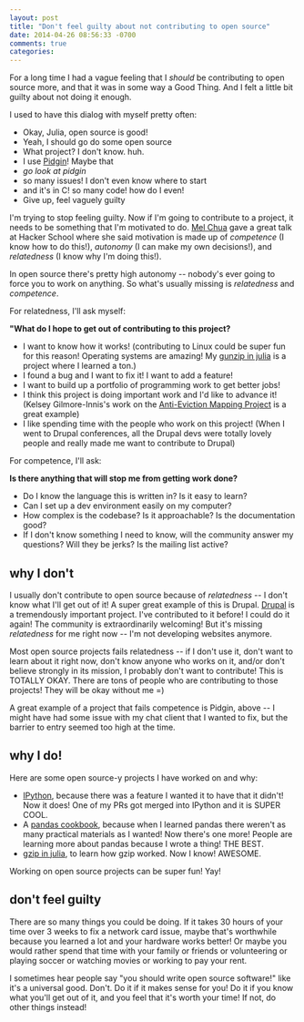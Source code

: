 ```yaml
---
layout: post
title: "Don't feel guilty about not contributing to open source"
date: 2014-04-26 08:56:33 -0700
comments: true
categories: 
---
```

For a long time I had a vague feeling that I *should* be contributing
to open source more, and that it was in some way a Good Thing. And I
felt a little bit guilty about not doing it enough.

I used to have this dialog with myself pretty often:

* Okay, Julia, open source is good!
* Yeah, I should go do some open source
* What project? I don't know. huh.
* I use [Pidgin](https://www.pidgin.im/)! Maybe that
* *go look at pidgin*
* so many issues! I don't even know where to start
* and it's in C! so many code! how do I even!
* Give up, feel vaguely guilty

<!-- more -->

I'm trying to stop feeling guilty. Now if I'm going to contribute to a
project, it needs to be something that I'm motivated to do.
[Mel Chua](http://blog.melchua.com/) gave a great talk at Hacker
School where she said motivation is made up of *competence* (I know
how to do this!), *autonomy* (I can make my own decisions!), and
*relatedness* (I know why I'm doing this!).

In open source there's pretty high autonomy -- nobody's ever going to
force you to work on anything. So what's usually missing is
*relatedness* and *competence*.

For relatedness, I'll ask myself:


**"What do I hope to get out of contributing to this project?**

* I want to know how it works! (contributing to Linux could be super
  fun for this reason! Operating systems are amazing! My
  [gunzip in julia](https://github.com/jvns/gzip.jl) is a project
  where I learned a ton.)
* I found a bug and I want to fix it! I want to add a feature!
* I want to build up a portfolio of programming work to get better
  jobs!
* I think this project is doing important work and I'd like to advance
  it! (Kelsey Gilmore-Innis's work on the
  [Anti-Eviction Mapping Project](http://antievictionmappingproject.net/)
  is a great example)
* I like spending time with the people who work on this project! (When
  I went to Drupal conferences, all the Drupal devs were totally
  lovely people and really made me want to contribute to Drupal)

For competence, I'll ask:

**Is there anything that will stop me from getting work done?**

* Do I know the language this is written in? Is it easy to learn?
* Can I set up a dev environment easily on my computer?
* How complex is the codebase? Is it approachable? Is the
  documentation good?
* If I don't know something I need to know, will the community answer
  my questions? Will they be jerks? Is the mailing list active?

## why I don't

I usually don't contribute to open source because of *relatedness* --
I don't know what I'll get out of it! A super great example of this is
Drupal. [Drupal](https://drupal.org/) is a tremendously important
project. I've contributed to it before! I could do it again! The
community is extraordinarily welcoming! But it's missing *relatedness*
for me right now -- I'm not developing websites anymore.

Most open source projects fails relatedness -- if I don't use it,
don't want to learn about it right now, don't know anyone who works on
it, and/or don't believe strongly in its mission, I probably don't
want to contribute! This is TOTALLY OKAY. There are tons of people who
are contributing to those projects! They will be okay without me =)

A great example of a project that fails competence is Pidgin, above --
I might have had some issue with my chat client that I wanted to fix,
but the barrier to entry seemed too high at the time.

## why I do!

Here are some open source-y projects I have worked on and why:

* [IPython](https://github.com/ipython/ipython), because there was a
  feature I wanted it to have that it didn't! Now it does! One of my
  PRs got merged into IPython and it is SUPER COOL.
* A [pandas cookbook](https://github.com/jvns/pandas-cookbook),
  because when I learned pandas there weren't as many practical
  materials as I wanted! Now there's one more! People are learning
  more about pandas because I wrote a thing! THE BEST.
* [gzip in julia](https://github.com/jvns/gzip.jl), to learn how gzip
  worked. Now I know! AWESOME.

Working on open source projects can be super fun! Yay!

## don't feel guilty

There are so many things you could be doing. If it takes 30 hours of
your time over 3 weeks to fix a network card issue, maybe that's
worthwhile because you learned a lot and your hardware works better!
Or maybe you would rather spend that time with your family or friends
or volunteering or playing soccer or watching movies or working to pay
your rent.

I sometimes hear people say "you should write open source software!"
like it's a universal good. Don't. Do it if it makes sense for you! Do
it if you know what you'll get out of it, and you feel that it's worth
your time! If not, do other things instead!
